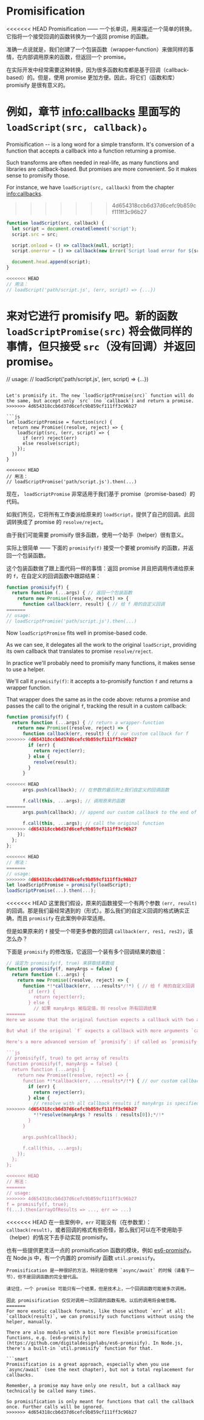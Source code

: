 # Promisification

<<<<<<< HEAD
Promisification —— 一个长单词，用来描述一个简单的转换。它指将一个接受回调的函数转换为一个返回 promise 的函数。

准确一点说就是，我们创建了一个包装函数（wrapper-function）来做同样的事情，在内部调用原来的函数，但返回一个 promise。

在实际开发中经常需要这种转换，因为很多函数和库都是基于回调（callback-based）的。但是，使用 promise 更加方便。因此，将它们（函数和库）promisify 是很有意义的。

例如，章节 <info:callbacks> 里面写的 `loadScript(src, callback)`。
=======
Promisification -- is a long word for a simple transform. It's conversion of a function that accepts a callback into a function returning a promise.

Such transforms are often needed in real-life, as many functions and libraries are callback-based. But promises are more convenient. So it makes sense to promisify those.

For instance, we have `loadScript(src, callback)` from the chapter <info:callbacks>.
>>>>>>> 4d654318ccb6d37d6cefc9b859cf111ff3c96b27

```js run
function loadScript(src, callback) {
  let script = document.createElement('script');
  script.src = src;

  script.onload = () => callback(null, script);
  script.onerror = () => callback(new Error(`Script load error for ${src}`));

  document.head.append(script);
}

<<<<<<< HEAD
// 用法：
// loadScript('path/script.js', (err, script) => {...})
```

来对它进行 promisify 吧。新的函数 `loadScriptPromise(src)` 将会做同样的事情，但只接受 `src`（没有回调）并返回 promise。
=======
// usage:
// loadScript('path/script.js', (err, script) => {...})
```

Let's promisify it. The new `loadScriptPromise(src)` function will do the same, but accept only `src` (no `callback`) and return a promise.
>>>>>>> 4d654318ccb6d37d6cefc9b859cf111ff3c96b27

```js
let loadScriptPromise = function(src) {
  return new Promise((resolve, reject) => {
    loadScript(src, (err, script) => {
      if (err) reject(err)
      else resolve(script);
    });
  })
}

<<<<<<< HEAD
// 用法：
// loadScriptPromise('path/script.js').then(...)
```

现在， `loadScriptPromise` 非常适用于我们基于 promise（promise-based）的代码。

如我们所见，它将所有工作委派给原来的 `loadScript`，提供了自己的回调。此回调转换成了 promise 的 `resolve/reject`。

由于我们可能需要 promisify 很多函数，使用一个助手（helper）很有意义。

实际上很简单 —— 下面的 `promisify(f)` 接受一个要被 promisify 的函数，并返回一个包装函数。

这个包装函数做了跟上面代码一样的事情：返回 promise 并且把调用传递给原来的 `f`，在自定义的回调函数中跟踪结果：

```js
function promisify(f) {
  return function (...args) { // 返回一个包装函数
    return new Promise((resolve, reject) => {
      function callback(err, result) { // 给 f 用的自定义回调
=======
// usage:
// loadScriptPromise('path/script.js').then(...)
```

Now `loadScriptPromise` fits well in promise-based code.

As we can see, it delegates all the work to the original `loadScript`, providing its own callback that translates to promise `resolve/reject`.

In practice we'll probably need to promisify many functions, it makes sense to use a helper.

We'll call it `promisify(f)`: it accepts a to-promisify function `f` and returns a wrapper function.

That wrapper does the same as in the code above: returns a promise and passes the call to the original `f`, tracking the result in a custom callback:

```js
function promisify(f) {
  return function (...args) { // return a wrapper-function
    return new Promise((resolve, reject) => {
      function callback(err, result) { // our custom callback for f
>>>>>>> 4d654318ccb6d37d6cefc9b859cf111ff3c96b27
        if (err) {
          return reject(err);
        } else {
          resolve(result);
        }
      }

<<<<<<< HEAD
      args.push(callback); // 在参数的最后附上我们自定义的回调函数

      f.call(this, ...args); // 调用原来的函数
=======
      args.push(callback); // append our custom callback to the end of f arguments

      f.call(this, ...args); // call the original function
>>>>>>> 4d654318ccb6d37d6cefc9b859cf111ff3c96b27
    });
  };
};

<<<<<<< HEAD
// 用法：
=======
// usage:
>>>>>>> 4d654318ccb6d37d6cefc9b859cf111ff3c96b27
let loadScriptPromise = promisify(loadScript);
loadScriptPromise(...).then(...);
```

<<<<<<< HEAD
这里我们假设，原来的函数接受一个有两个参数 `(err, result)` 的回调。那是我们最经常遇到的（形式）。那么我们的自定义回调的格式确实正确，而且 `promisify` 在此案例中非常适用。

但是如果原来的 `f` 接受一个带更多参数的回调 `callback(err, res1, res2)`，该怎么办？

下面是 `promisify` 的修改版，它返回一个装有多个回调结果的数组：

```js
// 设定为 promisify(f, true) 来获取结果数组
function promisify(f, manyArgs = false) {
  return function (...args) {
    return new Promise((resolve, reject) => {
      function *!*callback(err, ...results*/!*) { // 给 f 用的自定义回调
        if (err) {
          return reject(err);
        } else {
          // 如果 manyArgs 被指定值，则 resolve 所有回调结果
=======
Here we assume that the original function expects a callback with two arguments `(err, result)`. That's what we encounter most often. Then our custom callback is in exactly the right format, and `promisify` works great for such a case.

But what if the original `f` expects a callback with more arguments `callback(err, res1, res2, ...)`?

Here's a more advanced version of `promisify`: if called as `promisify(f, true)`, the promise result will be an array of callback results `[res1, res2, ...]`:

```js
// promisify(f, true) to get array of results
function promisify(f, manyArgs = false) {
  return function (...args) {
    return new Promise((resolve, reject) => {
      function *!*callback(err, ...results*/!*) { // our custom callback for f
        if (err) {
          return reject(err);
        } else {
          // resolve with all callback results if manyArgs is specified
>>>>>>> 4d654318ccb6d37d6cefc9b859cf111ff3c96b27
          *!*resolve(manyArgs ? results : results[0]);*/!*
        }
      }

      args.push(callback);

      f.call(this, ...args);
    });
  };
};

<<<<<<< HEAD
// 用法：
=======
// usage:
>>>>>>> 4d654318ccb6d37d6cefc9b859cf111ff3c96b27
f = promisify(f, true);
f(...).then(arrayOfResults => ..., err => ...)
```

<<<<<<< HEAD
在一些案例中，`err` 可能没有（在参数里）：`callback(result)`，或者回调的格式有些奇怪，那么我们可以在不使用助手（helper）的情况下去手动实现 promisify。

也有一些提供更灵活一点的 promisification 函数的模块，例如 [es6-promisify](https://github.com/digitaldesignlabs/es6-promisify)。在 Node.js 中，有一个内置的 promisify 函数 `util.promisify`。

```smart
Promisification 是一种很好的方法，特别是你使用 `async/await` 的时候（请看下一节），但不是回调函数的完全替代品。

请记住，一个 promise 可能只有一个结果，但是技术上，一个回调函数可能被多次调用。

因此 promisification 仅仅对调用一次回调的函数有用。以后的调用将会被忽略。
=======
For more exotic callback formats, like those without `err` at all: `callback(result)`, we can promisify such functions without using the helper, manually.

There are also modules with a bit more flexible promisification functions, e.g. [es6-promisify](https://github.com/digitaldesignlabs/es6-promisify). In Node.js, there's a built-in `util.promisify` function for that.

```smart
Promisification is a great approach, especially when you use `async/await` (see the next chapter), but not a total replacement for callbacks.

Remember, a promise may have only one result, but a callback may technically be called many times.

So promisification is only meant for functions that call the callback once. Further calls will be ignored.
>>>>>>> 4d654318ccb6d37d6cefc9b859cf111ff3c96b27
```
